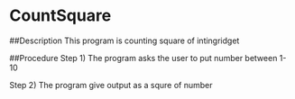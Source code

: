 # CountSquare

##Description
This program is counting square of intingridget 

##Procedure
Step 1) The program asks the user to put number between 1-10


Step 2) The program give output as a squre of number 
